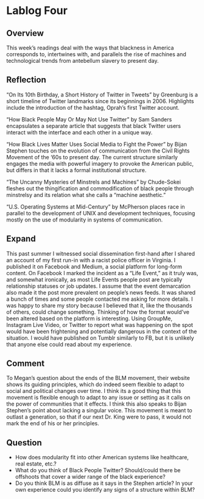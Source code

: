 Lablog Four
===========

Overview
--------
This week’s readings deal with the ways that blackness in America corresponds to, intertwines with, and parallels the rise of machines and technological trends from antebellum slavery to present day.

Reflection
----------
“On Its 10th Birthday, a Short History of Twitter in Tweets” by Greenburg is a short timeline of Twitter landmarks since its beginnings in 2006. Highlights include the introduction of the hashtag, Oprah’s first Twitter account. 

“How Black People May Or May Not Use Twitter” by Sam Sanders encapsulates a separate article that suggests that black Twitter users interact with the interface and each other in a unique way.  

“How Black Lives Matter Uses Social Media to Fight the Power” by Bijan Stephen touches on the evolution of communication from the Civil Rights Movement of the ‘60s to present day. The current structure similarly engages the media with powerful imagery to provoke the American public, but differs in that it lacks a formal institutional structure.

“The Uncanny Mysteries of Minstrels and Machines” by Chude-Sokei fleshes out the thingification and commodification of black people through minstrelsy and its relation what she calls a “machine aesthetic.”

“U.S. Operating Systems at Mid-Century” by McPherson places race in parallel to the development of UNIX and development techniques, focusing mostly on the use of modularity in systems of communication.


Expand
------
This past summer I witnessed social dissemination first-hand after I shared an account of my first run-in with a racist police officer in Virginia. I published it on Facebook and Medium, a social platform for long-form content. On Facebook I marked the incident as a “Life Event,” as it truly was, and somewhat ironically, as most Life Events people post are typically relationship statuses or job updates. I assume that the event demarcation also made it the post more prevalent on people’s news feeds. It was shared a bunch of times and some people contacted me asking for more details. I was happy to share my story because I believed that it, like the thousands of others, could change something.
Thinking of how the format would’ve been altered based on the platform is interesting. Using GroupMe, Instagram Live Video, or Twitter to report what was happening on the spot would have been frightening and potentially dangerous in the context of the situation. I would have published on Tumblr similarly to FB, but it is unlikely that anyone else could read about my experience.

Comment
-------
To Megan’s question about the ends of the BLM movement, their website shows its guiding principles, which do indeed seem flexible to adapt to social and political changes over time. I think its a good thing that this movement is flexible enough to adapt to any issue or setting as it calls on the power of communities that it effects. I think this also speaks to Bijan Stephen’s point about lacking a singular voice. This movement is meant to outlast a generation, so that if our next Dr. King were to pass, it would not mark the end of his or her principles.

Question
--------
- How does modularity fit into other American systems like healthcare, real estate, etc.? 
- What do you think of Black People Twitter? Should/could there be offshoots that cover a wider range of the black experience?
- Do you think BLM is as diffuse as it says in the Stephen article? In your own experience could you identify any signs of a structure within BLM?
